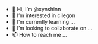 - 👋 Hi, I’m @xynshinn
- 👀 I’m interested in cilegon
- 🌱 I’m currently learning ...
- 💞️ I’m looking to collaborate on ...
- 📫 How to reach me ...

<!---
xynshinn/xynshinn is a ✨ special ✨ repository because its `README.md` (this file) appears on your GitHub profile.
You can click the Preview link to take a look at your changes.
--->
